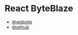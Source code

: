 # React ByteBlaze

- [@website](https://github.com/vitejs/vite-plugin-react/blob/main/packages/plugin-react/README.md)
- [@github](https://github.com/mishu2424/React-ByteBlaze) 
